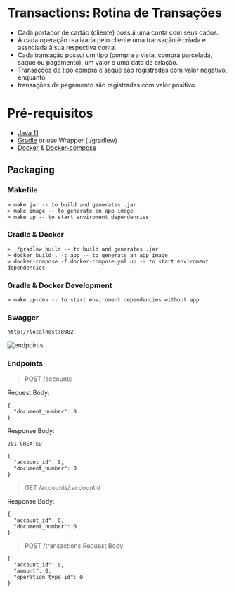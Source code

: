 # Transactions: Rotina de Transações

* Cada portador de cartão (cliente) possui uma conta com seus dados.
* A cada operação realizada pelo cliente uma transação é criada e associada à sua respectiva conta.
* Cada transação possui um tipo (compra a vista, compra parcelada, saque ou pagamento), um valor e uma data de criação.
* Transações de tipo compra e saque são registradas com valor negativo, enquanto
* transações de pagamento são registradas com valor positivo

# Pré-requisitos

- [Java 11](https://www.oracle.com/java/technologies/javase-jdk11-downloads.html)
- [Gradle](https://gradle.org/install/) or use Wrapper (./gradlew)
- [Docker](https://docs.docker.com/install/) & [Docker-compose](https://docs.docker.com/compose/install/)

## Packaging

### Makefile

    > make jar -- to build and generates .jar
    > make image -- to generate an app image
    > make up -- to start enviroment dependencies

### Gradle & Docker

    > ./gradlew build -- to build and generates .jar
    > docker build . -t app -- to generate an app image
    > docker-compose -f docker-compose.yml up -- to start enviroment dependencies

### Gradle & Docker Development

    > make up-dev -- to start enviroment dependencies without app

### Swagger

    http://localhost:8082

![endpoints](https://user-images.githubusercontent.com/10691038/115611835-f8694080-a2c0-11eb-8a12-4d4787775b85.png)

### Endpoints

> POST /accounts

Request Body:

```
{
  "document_number": 0
}
```

Response Body:

```
201 CREATED

{
  "account_id": 0,
  "document_number": 0
}
```

> GET /accounts/:accountId

Response Body:

```
{
  "account_id": 0,
  "document_number": 0
} 
```

> POST /transactions Request Body:

```
{
  "account_id": 0,
  "amount": 0,
  "operation_type_id": 0
}
```
